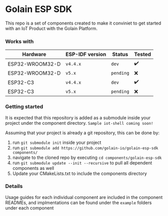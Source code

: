 # Golain ESP SDK

This repo is a set of components created to make it conviniet to get started with an IoT Product with the Golain Platform.

### Works with
| Hardware        | ESP-IDF version | Status | Tested |
| ---             | ---      | ---       | ---                |
| ESP32-WROOM32-D | `v4.4.x` | `dev`     | :heavy_check_mark: |
| ESP32-WROOM32-D | `v5.x`   | `pending` | :x:                |
| ESP32-C3        | `v4.4.x` | `dev`     | :heavy_check_mark: |
| ESP32-C3        | `v5.x`   | `pending` | :x:                |

### Getting started

It is expected that this repository is added as a submodule inside your project under the component directory.
`Sample iot-shell coming soon!`

Assuming that your project is already a git repository, this can be done by:
1. run `git submodule init` inside your project
2. run `git submodule add https://github.com/golain-io/golain-esp-sdk components/`
3. navigate to the cloned repo by executing `cd components/golain-esp-sdk`
4. run `git submodule update --init --recursive` to pull all dependent components as well
5. Update your CMakeLists.txt to include the components directory

### Details
Usage guides for each individual component are included in the component READMEs, and implmentations can be found under the `example` folders under each component
